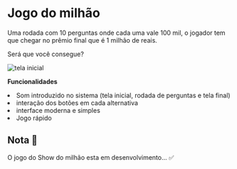 <h1>Jogo do milhão</h1>

<p>Uma rodada com 10 perguntas onde cada uma vale 100 mil, o jogador tem que chegar no prêmio final que é 1 milhão de reais.</p>
<p>Será que você consegue?</p>

![tela inicial](https://user-images.githubusercontent.com/90424448/174693584-55607fcc-f291-4e90-b8e0-16eb44bf194f.PNG)

<b>Funcionalidades </b>
<li> 
 Som introduzido no sistema (tela inicial, rodada de perguntas e tela final) 
</li>
<li>
interação dos botões em cada alternativa
</li>
<li>
interface moderna e simples
</li>
<li>
 Jogo rápido
</li>



## Nota 📑 
O jogo do Show do milhão esta em desenvolvimento... ✅




